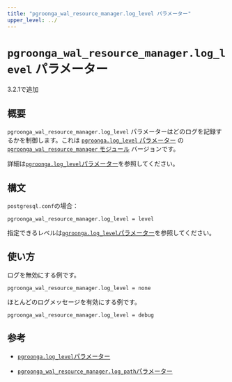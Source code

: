 ```yaml
---
title: "pgroonga_wal_resource_manager.log_level パラメーター"
upper_level: ../
---
```


# `pgroonga_wal_resource_manager.log_level` パラメーター

3.2.1で追加

## 概要

`pgroonga_wal_resource_manager.log_level` パラメーターはどのログを記録するかを制御します。これは [`pgroonga.log_level` パラメーター][log-level] の[`pgroonga_wal_resource_manager` モジュール][pgroonga-wal-resource-manager] バージョンです。

詳細は[`pgroonga.log_level`パラメーター][log-level]を参照してください。

## 構文

`postgresql.conf`の場合：

```text
pgroonga_wal_resource_manager.log_level = level
```

指定できるレベルは[`pgroonga.log_level`パラメーター][log-level]を参照してください。

## 使い方

ログを無効にする例です。

```text
pgroonga_wal_resource_manager.log_level = none
```

ほとんどのログメッセージを有効にする例です。

```text
pgroonga_wal_resource_manager.log_level = debug
```

## 参考

  * [`pgroonga.log_level`パラメーター][log-level]

  * [`pgroonga_wal_resource_manager.log_path`パラメーター][pgroonga-wal-resource-manager-log-path]

[pgroonga-wal-resource-manager]:../modules/pgroonga-wal-resource-manager.html

[log-level]:log-level.html

[pgroonga-wal-resource-manager-log-path]:pgroonga-wal-resource-manager-log-path.html
